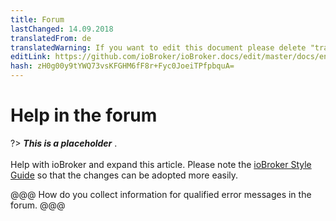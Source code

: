 ```yaml
---
title: Forum
lastChanged: 14.09.2018
translatedFrom: de
translatedWarning: If you want to edit this document please delete "translatedFrom" field, elsewise this document will be translated automatically again
editLink: https://github.com/ioBroker/ioBroker.docs/edit/master/docs/en/trouble/forum.md
hash: zH0g00y9tYWQ73vsKFGHM6fF8r+Fyc0JoeiTPfpbquA=
---
```

# Help in the forum
?> ***This is a placeholder*** .<br><br> Help with ioBroker and expand this article. Please note the [ioBroker Style Guide](https://www.iobroker.net/#de/documentation/community/styleguidedoc.md) so that the changes can be adopted more easily.

@@@ How do you collect information for qualified error messages in the forum. @@@